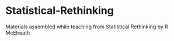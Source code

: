 # Statistical-Rethinking

Materials assembled while teaching from Statistical Rethinking by R McElreath
